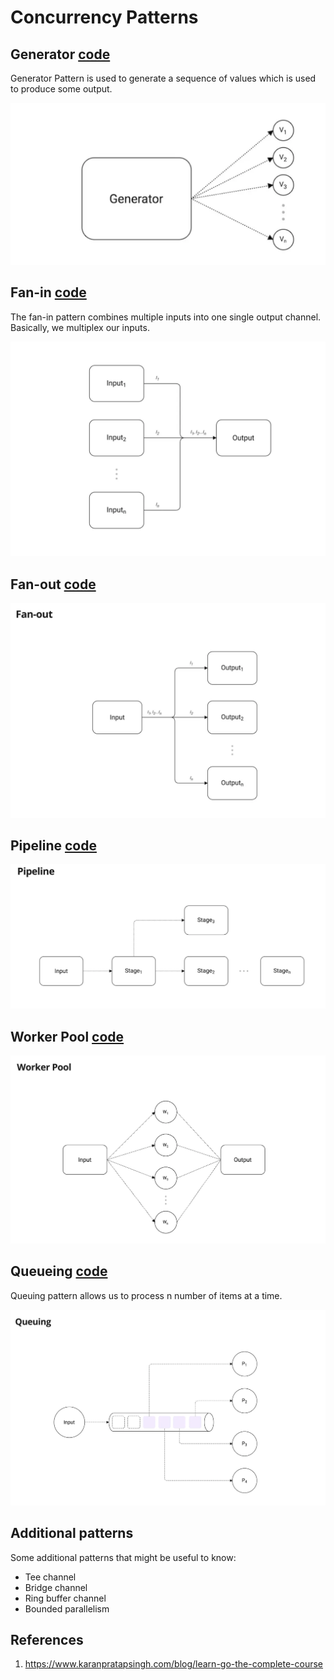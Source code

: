 # Concurrency Patterns 

## Generator [code](Generator/generator.go)

Generator Pattern is used to generate a sequence of values which is used to produce some output.

<picuture><img src="Generator/generator.png"></img>
</picture>


## Fan-in [code](Fan-in/fanin.go)

The fan-in pattern combines multiple inputs into one single output channel. Basically, we multiplex our inputs.

<picuture><img src="Fan-in/fanin.png"></img>
</picture>

## Fan-out [code](Fan-out/fanout.go)

<picuture><img src="Fan-out/fanout.png"></img>
</picture>

## Pipeline [code](Pipeline/pipeline.go)

<picuture><img src="Pipeline/pipeline.png"></img>
</picture>

## Worker Pool [code](Workerpool/workerpool.go)

<picuture><img src="Workerpool/workerpool.png"></img>
</picture>

## Queueing [code](Queuing/queuing.go)
Queuing pattern allows us to process n number of items at a time.

<picuture><img src="Queuing/queuing.png"></img>
</picture>

## Additional patterns
Some additional patterns that might be useful to know:

* Tee channel
* Bridge channel
* Ring buffer channel
* Bounded parallelism

## References 
1. https://www.karanpratapsingh.com/blog/learn-go-the-complete-course